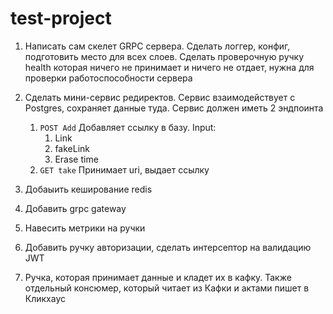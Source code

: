 # test-project

1. Написать сам скелет GRPC сервера. Сделать логгер, конфиг, подготовить место для всех слоев. Сделать проверочную ручку health которая ничего не принимает и ничего не отдает, нужна для проверки работоспособности сервера

2. Сделать мини-сервис редиректов. Сервис взаимодействует с Postgres, сохраняет данные туда. Сервис должен иметь 2 эндпоинта
    1. `POST Add` Добавляет ссылку в базу. Input:
        1. Link
        2. fakeLink
        3. Erase time
    2. `GET take` Принимает uri, выдает ссылку
3. Добаыить кеширование redis
4. Добавить grpc  gateway
5. Навесить метрики на ручки
6. Добавить ручку авторизации, сделать интерсептор на валидацию JWT
7. Ручка, которая принимает данные и кладет их в кафку. Также отдельный консюмер, который читает из Кафки и актами пишет в Кликхаус
